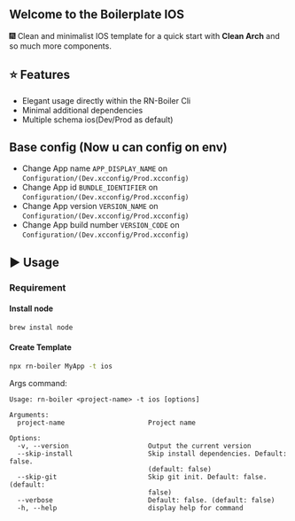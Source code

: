 ## Welcome to the Boilerplate IOS

:fireworks: Clean and minimalist IOS template for a quick start with **Clean Arch** and so much more components.

## :star: Features

- Elegant usage directly within the RN-Boiler Cli
- Minimal additional dependencies
- Multiple schema ios(Dev/Prod as default)

## Base config (Now u can config on env)

- Change App name `APP_DISPLAY_NAME` on `Configuration/(Dev.xcconfig/Prod.xcconfig)`
- Change App id `BUNDLE_IDENTIFIER` on `Configuration/(Dev.xcconfig/Prod.xcconfig)`
- Change App version `VERSION_NAME` on `Configuration/(Dev.xcconfig/Prod.xcconfig)`
- Change App build number `VERSION_CODE` on `Configuration/(Dev.xcconfig/Prod.xcconfig)`

## :arrow_forward: Usage

### Requirement

#### Install node

```sh
brew instal node
```

#### Create Template

```sh
npx rn-boiler MyApp -t ios
```

Args command:

```
Usage: rn-boiler <project-name> -t ios [options]

Arguments:
  project-name                     Project name

Options:
  -v, --version                    Output the current version
  --skip-install                   Skip install dependencies. Default: false.
                                   (default: false)
  --skip-git                       Skip git init. Default: false. (default:
                                   false)
  --verbose                        Default: false. (default: false)
  -h, --help                       display help for command
```
